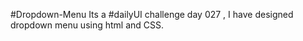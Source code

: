 #Dropdown-Menu
Its a  #dailyUI challenge day 027 , I have designed dropdown menu using html and CSS.
